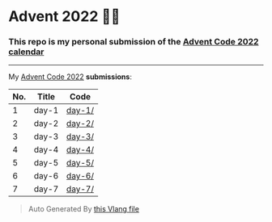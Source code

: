 # Advent 2022 👨‍💻

### This repo is my personal submission of the [Advent Code 2022 calendar](https://adventofcode.com/2022)

---

My [Advent Code 2022](https://adventofcode.com/2022) **submissions**:

| No. | Title | Code |
| --- | ----- | ---- |
| 1 | day-1 | [day-1/](./day-1/) |
| 2 | day-2 | [day-2/](./day-2/) |
| 3 | day-3 | [day-3/](./day-3/) |
| 4 | day-4 | [day-4/](./day-4/) |
| 5 | day-5 | [day-5/](./day-5/) |
| 6 | day-6 | [day-6/](./day-6/) |
| 7 | day-7 | [day-7/](./day-7/) |

> Auto Generated By [this Vlang file](./gen-readme.v)
